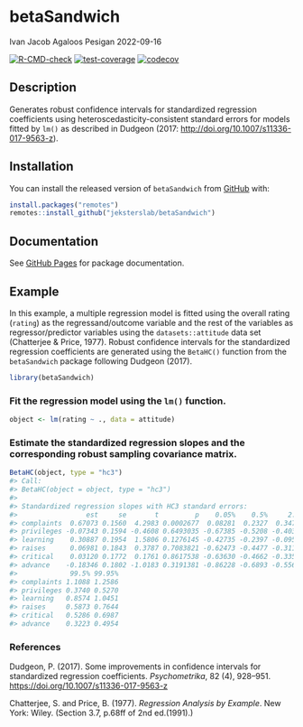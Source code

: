 betaSandwich
================
Ivan Jacob Agaloos Pesigan
2022-09-16

<!-- README.md is generated from README.Rmd. Please edit that file -->
<!-- badges: start -->

[![R-CMD-check](https://github.com/jeksterslab/betaSandwich/workflows/R-CMD-check/badge.svg)](https://github.com/jeksterslab/betaSandwich/actions)
[![test-coverage](https://github.com/jeksterslab/betaSandwich/actions/workflows/test-coverage.yaml/badge.svg)](https://github.com/jeksterslab/betaSandwich/actions/workflows/test-coverage.yaml)
[![codecov](https://codecov.io/gh/jeksterslab/betaSandwich/branch/main/graph/badge.svg)](https://codecov.io/gh/jeksterslab/betaSandwich)
<!-- badges: end -->

## Description

Generates robust confidence intervals for standardized regression
coefficients using heteroscedasticity-consistent standard errors for
models fitted by `lm()` as described in Dudgeon (2017:
<http://doi.org/10.1007/s11336-017-9563-z>).

## Installation

You can install the released version of `betaSandwich` from
[GitHub](https://github.com/jeksterslab/betaSandwich) with:

``` r
install.packages("remotes")
remotes::install_github("jeksterslab/betaSandwich")
```

## Documentation

See [GitHub
Pages](https://jeksterslab.github.io/betaSandwich/index.html) for
package documentation.

## Example

In this example, a multiple regression model is fitted using the overall
rating (`rating`) as the regressand/outcome variable and the rest of the
variables as regressor/predictor variables using the
`datasets::attitude` data set (Chatterjee & Price, 1977). Robust
confidence intervals for the standardized regression coefficients are
generated using the `BetaHC()` function from the `betaSandwich` package
following Dudgeon (2017).

``` r
library(betaSandwich)
```

### Fit the regression model using the `lm()` function.

``` r
object <- lm(rating ~ ., data = attitude)
```

### Estimate the standardized regression slopes and the corresponding robust sampling covariance matrix.

``` r
BetaHC(object, type = "hc3")
#> Call:
#> BetaHC(object = object, type = "hc3")
#> 
#> Standardized regression slopes with HC3 standard errors:
#>                 est     se       t         p    0.05%    0.5%     2.5%  97.5%
#> complaints  0.67073 0.1560  4.2983 0.0002677  0.08281  0.2327  0.34792 0.9935
#> privileges -0.07343 0.1594 -0.4608 0.6493035 -0.67385 -0.5208 -0.40310 0.2562
#> learning    0.30887 0.1954  1.5806 0.1276145 -0.42735 -0.2397 -0.09536 0.7131
#> raises      0.06981 0.1843  0.3787 0.7083821 -0.62473 -0.4477 -0.31153 0.4512
#> critical    0.03120 0.1772  0.1761 0.8617538 -0.63630 -0.4662 -0.33530 0.3977
#> advance    -0.18346 0.1802 -1.0183 0.3191381 -0.86228 -0.6893 -0.55618 0.1892
#>             99.5% 99.95%
#> complaints 1.1088 1.2586
#> privileges 0.3740 0.5270
#> learning   0.8574 1.0451
#> raises     0.5873 0.7644
#> critical   0.5286 0.6987
#> advance    0.3223 0.4954
```

### References

Dudgeon, P. (2017). Some improvements in confidence intervals for
standardized regression coefficients. *Psychometrika*, 82 (4), 928–951.
<https://doi.org/10.1007/s11336-017-9563-z>

Chatterjee, S. and Price, B. (1977). *Regression Analysis by Example*.
New York: Wiley. (Section 3.7, p.68ff of 2nd ed.(1991).)
